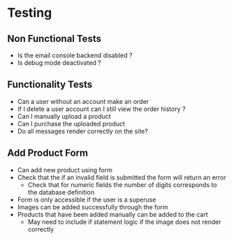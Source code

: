 
# Testing

## Non Functional Tests
- Is the email console backend disabled ?
- Is debug mode deactivated ?

## Functionality Tests
- Can a user without an account make an order
- If I delete a user account can I still view the order history ?
- Can I manually upload a product
- Can I purchase the uploaded product
- Do all messages render correctly on the site?

## Add Product Form
- Can add new product using form
- Check that the if an invalid field is submitted the form will return an error
    - Check that for numeric fields the number of digits corresponds to the database definition
- Form is only accessible if the user is a superuse
- Images can be added successfully through the form
- Products that have been added manually can be added to the cart
    - May need to include if statement logic if the image does not render correctly
